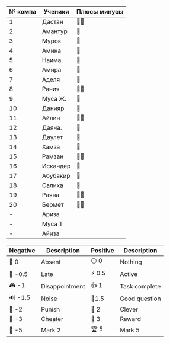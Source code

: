 | № компа | Ученики  | Плюсы минусы |
| ------- | -------- | ------------ |
| 1       | Дастан   | 🏅🏅         |
| 2       | Амантур  | 🏅           |
| 3       | Мурок    | 🏅           |
| 4       | Амина    | 🏅           |
| 5       | Наима    | 🏅           |
| 6       | Амира    | 🏅           |
| 7       | Аделя    | 🏅           |
| 8       | Рания    | 🏅🏅         |
| 9       | Муса Ж.  | 🏅           |
| 10      | Данияр   | 🏅           |
| 11      | Айлин    | 🏅🏅         |
| 12      | Даяна.   | 🏅           |
| 13      | Даулет   | 🏅           |
| 14      | Хамза    | 🏅           |
| 15      | Рамзан   | 🏅🏅         |
| 16      | Искандер | 🏅           |
| 17      | Абубакир | 🏅           |
| 18      | Салиха   | 🏅           |
| 19      | Раяна    | 🏅🏅         |
| 20      | Бермет   | 🏅🏅         |
| -       | Ариза    |              |
| -       | Муса Т   |              |
| -       | Айиза    |              |

| Negative | Description    | Positive | Description   |
| -------- | -------------- | -------- | ------------- |
| 👻 0     | Absent         | ⚪ 0      | Nothing       |
| 🔔 -0.5  | Late           | ⚡ 0.5    | Active        |
| 🎮 -1    | Disappointment | 👍 1     | Task complete |
| 🔊 -1.5  | Noise          | 🧐1.5    | Good question |
| 👺 -2    | Punish         | 🔑 2     | Clever        |
| 🐒 -3    | Cheater        | 🏅️ 3    | Reward        |
| 🏴 -5    | Mark 2         | 🏆 5     | Mark 5        |
